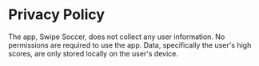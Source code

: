# Privacy Policy

The app, Swipe Soccer, does not collect any user information. No permissions are required to use the app. Data, specifically the user's high scores, are only stored locally on the user's device.
